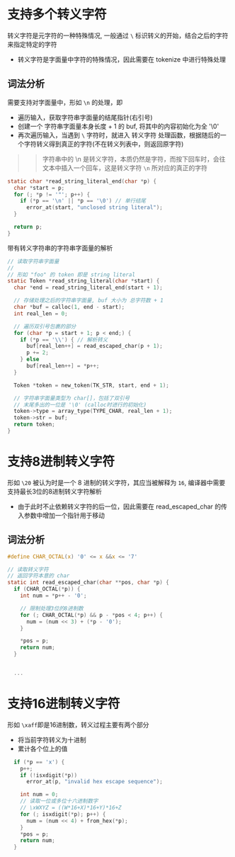 # 支持多个转义字符

转义字符是元字符的一种特殊情况, 一般通过 `\` 标识转义的开始，结合之后的字符来指定特定的字符
- 转义字符是字面量中字符的特殊情况，因此需要在 tokenize 中进行特殊处理

## 词法分析

需要支持对字面量中，形如 `\n` 的处理，即
- 遍历输入，获取字符串字面量的结尾指针(右引号)
- 创建一个 字符串字面量本身长度 + 1 的 buf, 将其中的内容初始化为全 '\0'
- 再次遍历输入，当遇到 `\` 字符时，就进入 转义字符 处理函数，根据随后的一个字符转义得到真正的字符(不在转义列表中，则返回原字符)


>> 字符串中的 \n 是转义字符，本质仍然是字符，而按下回车时，会往文本中插入一个回车，这是转义字符 `\n` 所对应的真正的字符

```c
static char *read_string_literal_end(char *p) {
  char *start = p;
  for (; *p != '"'; p++) {
    if (*p == '\n' || *p == '\0') // 单行结尾
      error_at(start, "unclosed string literal");
  }

  return p;
}
```
带有转义字符串的字符串字面量的解析

```c
// 读取字符串字面量
//
// 形如 "foo" 的 token 即是 string literal
static Token *read_string_literal(char *start) {
  char *end = read_string_literal_end(start + 1);

  // 存储处理之后的字符串字面量, buf 大小为 总字符数 + 1
  char *buf = calloc(1, end - start);
  int real_len = 0;

  // 遍历双引号包裹的部分
  for (char *p = start + 1; p < end;) {
    if (*p == '\\') { // 解析转义
      buf[real_len++] = read_escaped_char(p + 1);
      p += 2;
    } else
      buf[real_len++] = *p++;
  }

  Token *token = new_token(TK_STR, start, end + 1);

  // 字符串字面量类型为 char[]，包括了双引号
  // 末尾多出的一位是 '\0' (calloc时进行的初始化)
  token->type = array_type(TYPE_CHAR, real_len + 1);
  token->str = buf;
  return token;
}
```

# 支持8进制转义字符

形如 `\20` 被认为时是一个 8 进制的转义字符，其应当被解释为 `16`, 编译器中需要支持最长3位的8进制转义字符解析
- 由于此时不止依赖转义字符的后一位，因此需要在 read_escaped_char 的传入参数中增加一个指针用于移动

## 词法分析

```c
#define CHAR_OCTAL(x) '0' <= x &&x <= '7'

// 读取转义字符
// 返回字符本意的 char
static int read_escaped_char(char **pos, char *p) {
  if (CHAR_OCTAL(*p)) {
    int num = *p++ - '0';

    // 限制处理3位的8进制数
    for (; CHAR_OCTAL(*p) && p - *pos < 4; p++) {
      num = (num << 3) + (*p - '0');
    }

    *pos = p;
    return num;
  }


  ...
```

# 支持16进制转义字符

形如 `\xaff`即是16进制数，转义过程主要有两个部分
- 将当前字符转义为十进制
- 累计各个位上的值

```c
  if (*p == 'x') {
    p++;
    if (!isxdigit(*p))
      error_at(p, "invalid hex escape sequence");

    int num = 0;
    // 读取一位或多位十六进制数字
    // \xWXYZ = ((W*16+X)*16+Y)*16+Z
    for (; isxdigit(*p); p++) {
      num = (num << 4) + from_hex(*p);
    }
    *pos = p;
    return num;
  }
```
